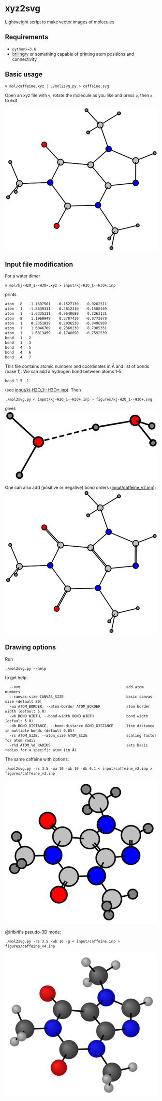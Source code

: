# xyz2svg

Lightweight script to make vector images of molecules

## Requirements
- `python>=3.6`
- [briling/v](https://github.com/briling/v) or something capable of printing atom positions and connectivity


## Basic usage

```
v mol/caffeine.xyz | ./mol2svg.py > caffeine.svg
```
Open an xyz file with `v`, rotate the molecule as you like and press `p`, then `x` to exit

![vector balls-and-sticks image of caffeine](figures/caffeine.svg)

## Input file modification
For a water dimer
```
v mol/kj-H2O_1--H3O+.xyz > input/kj-H2O_1--H3O+.inp
```
prints
```
atom   8   -1.1697501   -0.1527130    0.0202511
atom   1   -1.8639331    0.4812310   -0.1588469
atom   1   -1.6335311   -0.9640680    0.2263131
atom   8    1.1960949    0.3707430   -0.0773079
atom   1    0.2351029    0.2036530   -0.0496909
atom   1    1.6046709    0.2360230    0.7985351
atom   1    1.6313459   -0.1748690   -0.7592539
bond   1   2
bond   1   3
bond   4   5
bond   4   6
bond   4   7
```
This file contains atomic numbers and coordinates in Å and list of bonds (base 1).
We can add a hydrogen bond between atoms 1–5:
```
bond 1 5 -1
```
(see [input/kj-H2O_1--H3O+.inp](input/kj-H2O_1--H3O+.inp)). Then 
```
./mol2svg.py < input/kj-H2O_1--H3O+.inp > figures/kj-H2O_1--H3O+.svg
```
gives<br>
![vector balls-and-sticks image of a water dimer](figures/kj-H2O_1--H3O+.svg)

One can also add (positive or negative) bond orders ([input/caffeine_v2.inp](input/caffeine_v2.inp)):
![vector balls-and-sticks image of caffeine with double bonds](figures/caffeine_v2.svg)

## Drawing options

Run 
```
./mol2svg.py --help
```
to get help:
```
  --num                                                 add atom numbers
  --canvas-size CANVAS_SIZE                             basic canvas size (default 80)
  -wa ATOM_BORDER, --atom-border ATOM_BORDER            atom border width (default 5.0)
  -wb BOND_WIDTH, --bond-width BOND_WIDTH               bond width (default 5.0)
  -db BOND_DISTANCE, --bond-distance BOND_DISTANCE      line distance in multiple bonds (default 0.05)
  -rs ATOM_SIZE, --atom_size ATOM_SIZE                  scaling factor for atom radii
  -r%d ATOM_%d_RADIUS                                   sets basic radius for a specific atom (in Å)
```
The same caffeine with options:
```
./mol2svg.py -rs 3.5 -wa 10 -wb 10 -db 0.1 < input/caffeine_v2.inp > figures/caffeine_v3.inp
```
![vector balls-and-sticks image of caffeine with double bonds and looks nice](figures/caffeine_v3.svg)


@iribirii's pseudo-3D mode:
```
./mol2svg.py -rs 3.5 -wb 10 -g < input/caffeine.inp > figures/caffeine_v4.inp
```
![vector balls-and-sticks image of caffeine with a pseudo 3D effect](figures/caffeine_v4.svg)
